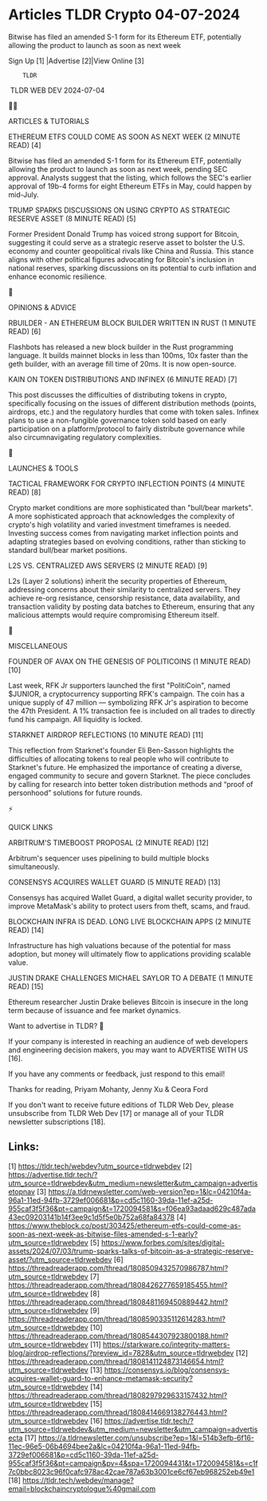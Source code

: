 # Articles TLDR Crypto 04-07-2024

Bitwise has filed an amended S-1 form for its Ethereum ETF,
potentially allowing the product to launch as soon as next week  

 Sign Up [1] |Advertise [2]|View Online [3] 

		TLDR 

 TLDR WEB DEV 2024-07-04

🧑‍💻 

ARTICLES & TUTORIALS

 ETHEREUM ETFS COULD COME AS SOON AS NEXT WEEK (2 MINUTE READ) [4] 

 Bitwise has filed an amended S-1 form for its Ethereum ETF,
potentially allowing the product to launch as soon as next week,
pending SEC approval. Analysts suggest that the listing, which follows
the SEC's earlier approval of 19b-4 forms for eight Ethereum ETFs in
May, could happen by mid-July. 

 TRUMP SPARKS DISCUSSIONS ON USING CRYPTO AS STRATEGIC RESERVE ASSET
(8 MINUTE READ) [5] 

 Former President Donald Trump has voiced strong support for Bitcoin,
suggesting it could serve as a strategic reserve asset to bolster the
U.S. economy and counter geopolitical rivals like China and Russia.
This stance aligns with other political figures advocating for
Bitcoin's inclusion in national reserves, sparking discussions on its
potential to curb inflation and enhance economic resilience. 

🧠 

OPINIONS & ADVICE

 RBUILDER - AN ETHEREUM BLOCK BUILDER WRITTEN IN RUST (1 MINUTE READ)
[6] 

 Flashbots has released a new block builder in the Rust programming
language. It builds mainnet blocks in less than 100ms, 10x faster than
the geth builder, with an average fill time of 20ms. It is now
open-source. 

 KAIN ON TOKEN DISTRIBUTIONS AND INFINEX (6 MINUTE READ) [7] 

 This post discusses the difficulties of distributing tokens in
crypto, specifically focusing on the issues of different distribution
methods (points, airdrops, etc.) and the regulatory hurdles that come
with token sales. Infinex plans to use a non-fungible governance token
sold based on early participation on a platform/protocol to fairly
distribute governance while also circumnavigating regulatory
complexities. 

🚀 

LAUNCHES & TOOLS

 TACTICAL FRAMEWORK FOR CRYPTO INFLECTION POINTS (4 MINUTE READ) [8] 

 Crypto market conditions are more sophisticated than "bull/bear
markets". A more sophisticated approach that acknowledges the
complexity of crypto's high volatility and varied investment
timeframes is needed. Investing success comes from navigating market
inflection points and adapting strategies based on evolving
conditions, rather than sticking to standard bull/bear market
positions. 

 L2S VS. CENTRALIZED AWS SERVERS (2 MINUTE READ) [9] 

 L2s (Layer 2 solutions) inherit the security properties of Ethereum,
addressing concerns about their similarity to centralized servers.
They achieve re-org resistance, censorship resistance, data
availability, and transaction validity by posting data batches to
Ethereum, ensuring that any malicious attempts would require
compromising Ethereum itself. 

🎁 

MISCELLANEOUS

 FOUNDER OF AVAX ON THE GENESIS OF POLITICOINS (1 MINUTE READ) [10] 

 Last week, RFK Jr supporters launched the first "PolitiCoin", named
$JUNIOR, a cryptocurrency supporting RFK's campaign. The coin has a
unique supply of 47 million — symbolizing RFK Jr's aspiration to
become the 47th President. A 1% transaction fee is included on all
trades to directly fund his campaign. All liquidity is locked. 

 STARKNET AIRDROP REFLECTIONS (10 MINUTE READ) [11] 

 This reflection from Starknet's founder Eli Ben-Sasson highlights the
difficulties of allocating tokens to real people who will contribute
to Starknet's future. He emphasized the importance of creating a
diverse, engaged community to secure and govern Starknet. The piece
concludes by calling for research into better token distribution
methods and “proof of personhood” solutions for future rounds. 

⚡ 

QUICK LINKS

 ARBITRUM'S TIMEBOOST PROPOSAL (2 MINUTE READ) [12] 

 Arbitrum's sequencer uses pipelining to build multiple blocks
simultaneously. 

 CONSENSYS ACQUIRES WALLET GUARD (5 MINUTE READ) [13] 

 Consensys has acquired Wallet Guard, a digital wallet security
provider, to improve MetaMask's ability to protect users from theft,
scams, and fraud. 

 BLOCKCHAIN INFRA IS DEAD. LONG LIVE BLOCKCHAIN APPS (2 MINUTE READ)
[14] 

 Infrastructure has high valuations because of the potential for mass
adoption, but money will ultimately flow to applications providing
scalable value. 

 JUSTIN DRAKE CHALLENGES MICHAEL SAYLOR TO A DEBATE (1 MINUTE READ)
[15] 

 Ethereum researcher Justin Drake believes Bitcoin is insecure in the
long term because of issuance and fee market dynamics. 

Want to advertise in TLDR? 📰

 If your company is interested in reaching an audience of web
developers and engineering decision makers, you may want to ADVERTISE
WITH US [16]. 

 If you have any comments or feedback, just respond to this email! 

Thanks for reading, 
Priyam Mohanty, Jenny Xu & Ceora Ford 

If you don't want to receive future editions of TLDR Web Dev, please
unsubscribe from TLDR Web Dev [17] or manage all of your TLDR
newsletter subscriptions [18]. 

 

Links:
------
[1] https://tldr.tech/webdev?utm_source=tldrwebdev
[2] https://advertise.tldr.tech/?utm_source=tldrwebdev&utm_medium=newsletter&utm_campaign=advertisetopnav
[3] https://a.tldrnewsletter.com/web-version?ep=1&lc=04210f4a-96a1-11ed-94fb-3729ef006681&p=cd5c1160-39da-11ef-a25d-955caf3f5f36&pt=campaign&t=1720094581&s=f06ea93adaad629c487ada43ec09203141b14f3ee9c1d5f5e0b752a68fa84378
[4] https://www.theblock.co/post/303425/ethereum-etfs-could-come-as-soon-as-next-week-as-bitwise-files-amended-s-1-early?utm_source=tldrwebdev
[5] https://www.forbes.com/sites/digital-assets/2024/07/03/trump-sparks-talks-of-bitcoin-as-a-strategic-reserve-asset/?utm_source=tldrwebdev
[6] https://threadreaderapp.com/thread/1808509432570986787.html?utm_source=tldrwebdev
[7] https://threadreaderapp.com/thread/1808426277659185455.html?utm_source=tldrwebdev
[8] https://threadreaderapp.com/thread/1808481169450889442.html?utm_source=tldrwebdev
[9] https://threadreaderapp.com/thread/1808590335112614283.html?utm_source=tldrwebdev
[10] https://threadreaderapp.com/thread/1808544307923800188.html?utm_source=tldrwebdev
[11] https://starkware.co/integrity-matters-blog/airdrop-reflections/?preview_id=7828&utm_source=tldrwebdev
[12] https://threadreaderapp.com/thread/1808141124873146654.html?utm_source=tldrwebdev
[13] https://consensys.io/blog/consensys-acquires-wallet-guard-to-enhance-metamask-security?utm_source=tldrwebdev
[14] https://threadreaderapp.com/thread/1808297929633157432.html?utm_source=tldrwebdev
[15] https://threadreaderapp.com/thread/1808414669138276443.html?utm_source=tldrwebdev
[16] https://advertise.tldr.tech/?utm_source=tldrwebdev&utm_medium=newsletter&utm_campaign=advertisecta
[17] https://a.tldrnewsletter.com/unsubscribe?ep=1&l=514b3efb-6f16-11ec-96e5-06b4694bee2a&lc=04210f4a-96a1-11ed-94fb-3729ef006681&p=cd5c1160-39da-11ef-a25d-955caf3f5f36&pt=campaign&pv=4&spa=1720094431&t=1720094581&s=c1f7c0bbc8023c96f0cafc978ac42cae787a63b3001ce6cf67eb968252eb49e1
[18] https://tldr.tech/webdev/manage?email=blockchaincryptologue%40gmail.com